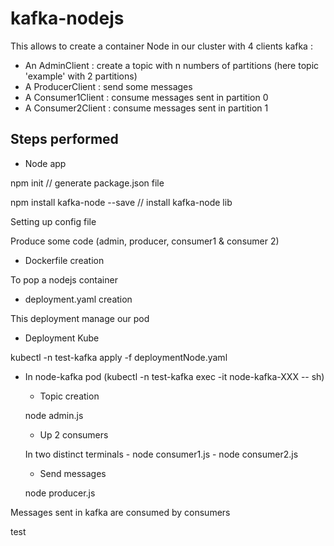 # kafka-nodejs

This allows to create a container Node in our cluster with 4 clients kafka : 

- An AdminClient : create a topic with n numbers of partitions (here topic 'example' with 2 partitions)
- A ProducerClient : send some messages
- A Consumer1Client : consume messages sent in partition 0
- A Consumer2Client : consume messages sent in partition 1

## Steps performed

- Node app

npm init     // generate package.json file

npm install kafka-node --save    // install kafka-node lib

Setting up config file

Produce some code (admin, producer, consumer1 & consumer 2)

- Dockerfile creation

To pop a nodejs container

- deployment.yaml creation 

This deployment manage our pod 

- Deployment Kube

kubectl -n test-kafka apply -f deploymentNode.yaml

- In node-kafka pod (kubectl -n test-kafka exec -it node-kafka-XXX -- sh)

    - Topic creation

    node admin.js

    - Up 2 consumers 

    In two distinct terminals 
        - node consumer1.js
        - node consumer2.js

    - Send messages
    
    node producer.js

Messages sent in kafka are consumed by consumers 


test
